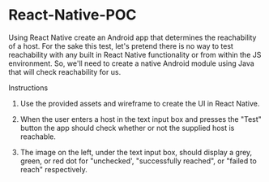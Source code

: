 # React-Native-POC
Using React Native create an Android app that determines the reachability of a host. For the sake this test, let's pretend there is no way to test reachability with any built in React Native functionality or from within the JS environment. So, we'll need to create a native Android module using Java that will check reachability for us.

Instructions

1. Use the provided assets and wireframe to create the UI in React Native.

2. When the user enters a host in the text input box and presses the "Test" button the app should check whether or not the supplied host is reachable.

3. The image on the left, under the text input box, should display a grey, green, or red dot for "unchecked', "successfully reached", or "failed to reach" respectively.

